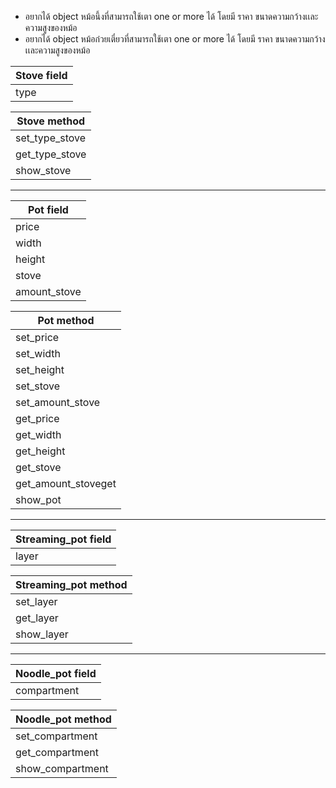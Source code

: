 - อยากได้ object หม้อนึ้งที่สามารถใช้เตา one or more ได้ โดยมี ราคา ขนาดความกว้างเเละความสูงของหม้อ 
- อยากได้ object หม้อก๋วยเตี๋ยวที่สามารถใช้เตา one or more ได้ โดยมี ราคา ขนาดความกว้างเเละความสูงของหม้อ 

| Stove field |
| ----------- |
| type        |

| Stove method   |
| -------------- |
| set_type_stove |
| get_type_stove |
| show_stove     |
****
| Pot field    |
| ------------ |
| price        |
| width        |
| height       |
| stove        |
| amount_stove |

| Pot method          |
| ------------------- |
| set_price           |
| set_width           |
| set_height          |
| set_stove           |
| set_amount_stove    |
| get_price           |
| get_width           |
| get_height          |
| get_stove           |
| get_amount_stoveget |
| show_pot            |
****

| Streaming_pot field |
| ------------------- |
| layer               |

| Streaming_pot method |
| -------------------- |
| set_layer            |
| get_layer            |
| show_layer           |
****

| Noodle_pot field |
| ---------------- |
| compartment      |

| Noodle_pot method |
| ----------------- |
| set_compartment   |
| get_compartment   |
| show_compartment  |

